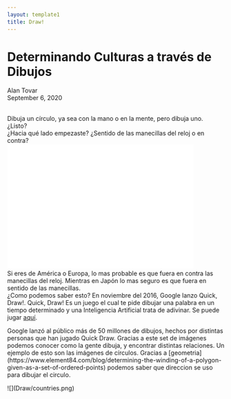 ```yaml
---
layout: template1
title: Draw!
---
```


Determinando Culturas a través de Dibujos
================
Alan Tovar<br />
September 6, 2020<br />
<br />

Dibuja un círculo, ya sea con la mano o en la mente, pero dibuja uno. ¿Listo?<br />
¿Hacia qué lado empezaste? ¿Sentido de las manecillas del reloj o en contra?<br />
![](Draw/circ.png) <br />
Si eres de América o Europa, lo mas probable es que fuera en contra las manecillas del reloj. Mientras en Japón lo mas seguro es que fuera en sentido de las manecillas.<br />
¿Como podemos saber esto? En noviembre del 2016, Google lanzo Quick, Draw!. Quick, Draw! Es un juego el cual te pide dibujar una palabra en un tiempo determinado y una Inteligencia Artificial trata de adivinar. Se puede jugar [aquí]( https://quickdraw.withgoogle.com/).
<br />
<p>Google lanzó al público más de 50 millones de dibujos, hechos por distintas personas que han jugado Quick Draw. Gracias a este set de imágenes podemos conocer como la gente dibuja, y encontrar distintas relaciones. Un ejemplo de esto son las imágenes de círculos.
Gracias a [geometria](https://www.element84.com/blog/determining-the-winding-of-a-polygon-given-as-a-set-of-ordered-points) podemos saber que direccion se uso para dibujar el circulo.</p>
![](Draw/countries.png) <br />
